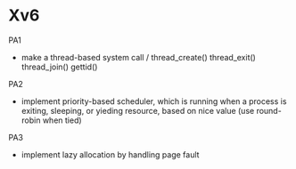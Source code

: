 # Xv6

PA1 
- make a thread-based system call / 
thread_create()
thread_exit()
thread_join()
gettid()

PA2
- implement priority-based scheduler, which is running when a process is exiting, sleeping, or yieding resource, based on nice value (use round-robin when tied)

PA3 
- implement lazy allocation
by handling page fault 
